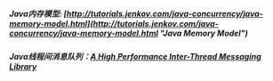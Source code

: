##### Java内存模型: [http://tutorials.jenkov.com/java-concurrency/java-memory-model.html](http://tutorials.jenkov.com/java-concurrency/java-memory-model.html "Java Memory Model") 

##### Java线程间消息队列：[A High Performance Inter-Thread Messaging Library](https://github.com/LMAX-Exchange/disruptor "LMAX Disruptor")
